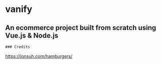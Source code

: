 # vanify

## An ecommerce project built from scratch using Vue.js & Node.js
```
### Credits
```
https://jonsuh.com/hamburgers/
```
